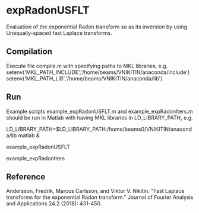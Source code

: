 # expRadonUSFLT
Evaluation of the exponential Radon transform so as its inversion by using Unequally-spaced fast Laplace transforms.

## Compilation
Execute file compile.m with specifying paths to MKL libraries, e.g.
setenv('MKL_PATH_INCLUDE','/home/beams/VNIKITIN/anaconda/include') 
setenv('MKL_PATH_LIB','/home/beams/VNIKITIN/anaconda/lib') 

## Run 
Example scripts example_expRadonUSFLT.m and example_expRadonIters.m  should be run in Matlab with having MKL libraries in LD_LIBRARY_PATH, e.g.

LD_LIBRARY_PATH=$LD_LIBRARY_PATH:/home/beams0/VNIKITIN/anaconda/lib matlab &

example_expRadonUSFLT

example_expRadonIters

## Reference
Andersson, Fredrik, Marcus Carlsson, and Viktor V. Nikitin. "Fast Laplace transforms for the exponential Radon transform." Journal of Fourier Analysis and Applications 24.2 (2018): 431-450.


